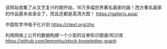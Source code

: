该网站收集了从文艺复兴时期开始，16万多幅世界著名画家的画！西方著名画家的作品基本收录全了，而且还都是高清大图！ 
https://gallerix.asia/

中国哲学书电子化计划 
https://ctext.org/zhs


利用网络上公开的数据构建一个小型的证券知识图谱/知识库
https://github.com/lemonhu/stock-knowledge-graph